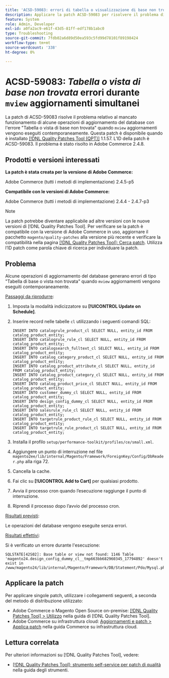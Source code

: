```yaml
---
title: 'ACSD-59083: errori di tabella o visualizzazione di base non trovati durante gli aggiornamenti simultanei di visualizzazione'
description: Applicare la patch ACSD-59083 per risolvere il problema di Adobe Commerce, se alcune operazioni di aggiornamento del database non riescono e viene visualizzato l'errore "Tabella o vista di base non trovata".
feature: System
role: Admin, Developer
exl-id: a0fa2ac9-e61f-43d5-81ff-edf178b1abc0
type: Troubleshooting
source-git-commit: 7fdb02a6d89d50ea593c5fd99d78101f89198424
workflow-type: tm+mt
source-wordcount: '338'
ht-degree: 0%

---
```


# ACSD-59083: *Tabella o vista di base non trovata* errori durante `mview` aggiornamenti simultanei

La patch di ACSD-59083 risolve il problema relativo al mancato funzionamento di alcune operazioni di aggiornamento del database con l&#39;errore &quot;Tabella o vista di base non trovata&quot; quando `mview` aggiornamenti vengono eseguiti contemporaneamente. Questa patch è disponibile quando è installato [[!DNL Quality Patches Tool (QPT)]](/help/tools/quality-patches-tool/quality-patches-tool-to-self-serve-quality-patches.md) 1.1.57. L’ID della patch è ACSD-59083. Il problema è stato risolto in Adobe Commerce 2.4.8.

## Prodotti e versioni interessati

**La patch è stata creata per la versione di Adobe Commerce:**

Adobe Commerce (tutti i metodi di implementazione) 2.4.5-p5

**Compatibile con le versioni di Adobe Commerce:**

Adobe Commerce (tutti i metodi di implementazione) 2.4.4 - 2.4.7-p3

>[!NOTE]
>
>La patch potrebbe diventare applicabile ad altre versioni con le nuove versioni di [!DNL Quality Patches Tool]. Per verificare se la patch è compatibile con la versione di Adobe Commerce in uso, aggiornare il pacchetto `magento/quality-patches` alla versione più recente e verificare la compatibilità nella pagina [[!DNL Quality Patches Tool]: Cerca patch](https://experienceleague.adobe.com/tools/commerce-quality-patches/index.html). Utilizza l’ID patch come parola chiave di ricerca per individuare la patch.

## Problema

Alcune operazioni di aggiornamento del database generano errori di tipo &quot;Tabella di base o vista non trovata&quot; quando `mview` aggiornamenti vengono eseguiti contemporaneamente.

<u>Passaggi da riprodurre</u>:

1. Imposta la modalità indicizzatore su **[!UICONTROL Update on Schedule]**.
1. Inserire record nelle tabelle `cl` utilizzando i seguenti comandi SQL:

   ```
   INSERT INTO catalogrule_product_cl SELECT NULL, entity_id FROM catalog_product_entity;
   INSERT INTO catalogrule_rule_cl SELECT NULL, entity_id FROM catalog_product_entity;
   INSERT INTO catalogsearch_fulltext_cl SELECT NULL, entity_id FROM catalog_product_entity;
   INSERT INTO catalog_category_product_cl SELECT NULL, entity_id FROM catalog_product_entity;
   INSERT INTO catalog_product_attribute_cl SELECT NULL, entity_id FROM catalog_product_entity;
   INSERT INTO catalog_product_category_cl SELECT NULL, entity_id FROM catalog_product_entity;
   INSERT INTO catalog_product_price_cl SELECT NULL, entity_id FROM catalog_product_entity;
   INSERT INTO customer_dummy_cl SELECT NULL, entity_id FROM catalog_product_entity;
   INSERT INTO design_config_dummy_cl SELECT NULL, entity_id FROM catalog_product_entity;
   INSERT INTO salesrule_rule_cl SELECT NULL, entity_id FROM catalog_product_entity;
   INSERT INTO targetrule_product_rule_cl SELECT NULL, entity_id FROM catalog_product_entity;
   INSERT INTO targetrule_rule_product_cl SELECT NULL, entity_id FROM catalog_product_entity;
   ```

1. Installa il profilo `setup/performance-toolkit/profiles/ce/small.xml`.
1. Aggiungere un punto di interruzione nel file `magento2ee/lib/internal/Magento/Framework/ForeignKey/Config/DbReader.php` alla riga 72.
1. Cancella la cache.
1. Fai clic su **[!UICONTROL Add to Cart]** per qualsiasi prodotto.
1. Avvia il processo cron quando l’esecuzione raggiunge il punto di interruzione.
1. Riprendi il processo dopo l’avvio del processo cron.

<u>Risultati previsti</u>:

Le operazioni del database vengono eseguite senza errori.

<u>Risultati effettivi</u>:

Si è verificato un errore durante l&#39;esecuzione:

```
SQLSTATE[42S02]: Base table or view not found: 1146 Table 'magento24.design_config_dummy_cl__tmp663bb682960345_17794892' doesn't exist in /www/magento24/lib/internal/Magento/Framework/DB/Statement/Pdo/Mysql.php:90
```

## Applicare la patch

Per applicare singole patch, utilizzare i collegamenti seguenti, a seconda del metodo di distribuzione utilizzato:

* Adobe Commerce o Magento Open Source on-premise: [[!DNL Quality Patches Tool] > Utilizzo](/help/tools/quality-patches-tool/usage.md) nella guida di [!DNL Quality Patches Tool].
* Adobe Commerce su infrastruttura cloud: [Aggiornamenti e patch > Applica patch](https://experienceleague.adobe.com/docs/commerce-cloud-service/user-guide/develop/upgrade/apply-patches.html) nella guida Commerce su infrastruttura cloud.


## Lettura correlata

Per ulteriori informazioni su [!DNL Quality Patches Tool], vedere:

* [[!DNL Quality Patches Tool]: strumento self-service per patch di qualità](/help/tools/quality-patches-tool/quality-patches-tool-to-self-serve-quality-patches.md) nella guida degli strumenti.
